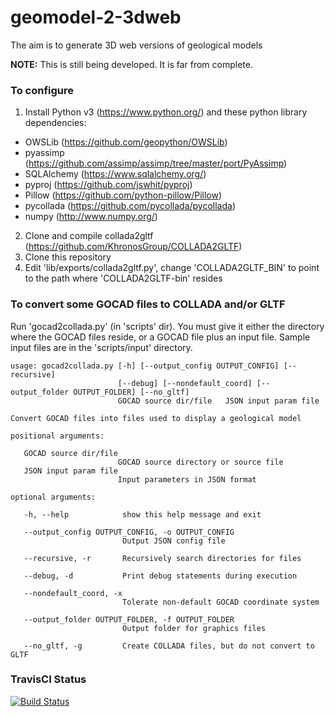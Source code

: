 # geomodel-2-3dweb

The aim is to generate 3D web versions of geological models

**NOTE:** This is still being developed. It is far from complete.

### To configure

1. Install Python v3 (https://www.python.org/) and these python library dependencies:
+ OWSLib (https://github.com/geopython/OWSLib)
+ pyassimp (https://github.com/assimp/assimp/tree/master/port/PyAssimp)
+ SQLAlchemy (https://www.sqlalchemy.org/)
+ pyproj (https://github.com/jswhit/pyproj)
+ Pillow (https://github.com/python-pillow/Pillow)
+ pycollada (https://github.com/pycollada/pycollada)
+ numpy (http://www.numpy.org/)
2. Clone and compile collada2gltf (https://github.com/KhronosGroup/COLLADA2GLTF)
3. Clone this repository
4. Edit 'lib/exports/collada2gltf.py', change 'COLLADA2GLTF_BIN' to point to the path where 'COLLADA2GLTF-bin' resides

### To convert some GOCAD files to COLLADA and/or GLTF

Run 'gocad2collada.py' (in 'scripts' dir). You must give it either the directory where the GOCAD files reside, or a GOCAD file plus an input file. Sample input files are in the 'scripts/input' directory. 

```
usage: gocad2collada.py [-h] [--output_config OUTPUT_CONFIG] [--recursive]
                        [--debug] [--nondefault_coord] [--output_folder OUTPUT_FOLDER] [--no_gltf]
                        GOCAD source dir/file   JSON input param file

Convert GOCAD files into files used to display a geological model

positional arguments:

   GOCAD source dir/file
                        GOCAD source directory or source file  
   JSON input param file
                        Input parameters in JSON format  

optional arguments:

   -h, --help            show this help message and exit
  
   --output_config OUTPUT_CONFIG, -o OUTPUT_CONFIG
                         Output JSON config file
                        
   --recursive, -r       Recursively search directories for files
  
   --debug, -d           Print debug statements during execution
  
   --nondefault_coord, -x
                         Tolerate non-default GOCAD coordinate system  
                        
   --output_folder OUTPUT_FOLDER, -f OUTPUT_FOLDER
                         Output folder for graphics files  
                        
   --no_gltf, -g         Create COLLADA files, but do not convert to GLTF  
 ```
  


### TravisCI Status

[![Build Status](https://travis-ci.com/AuScope/geomodel-2-3dweb.svg?branch=master)](https://travis-ci.com/AuScope/geomodel-2-3dweb)


